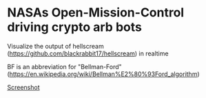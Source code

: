 NASAs Open-Mission-Control driving crypto arb bots
======

Visualize the output of hellscream (https://github.com/blackrabbit17/hellscream) in realtime

BF is an abbreviation for "Bellman-Ford" (https://en.wikipedia.org/wiki/Bellman%E2%80%93Ford_algorithm)


[Screenshot](https://raw.githubusercontent.com/blackrabbit17/OpenMCT/master/screenshot.png)
